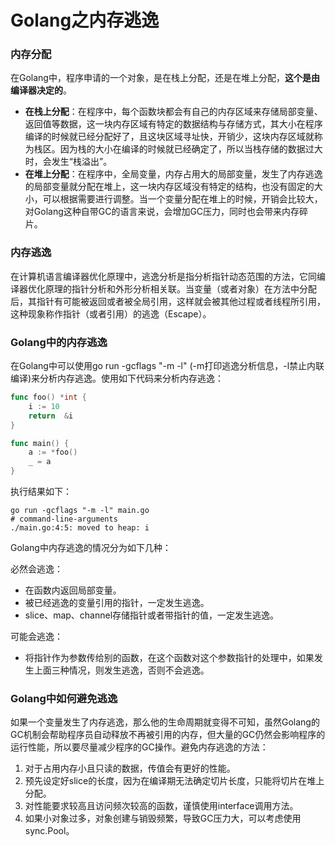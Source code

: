 # Golang之内存逃逸

### 内存分配

在Golang中，程序申请的一个对象，是在栈上分配，还是在堆上分配，**这个是由编译器决定的**。

- **在栈上分配**：在程序中，每个函数块都会有自己的内存区域来存储局部变量、返回值等数据，这一块内存区域有特定的数据结构与存储方式，其大小在程序编译的时候就已经分配好了，且这块区域寻址快，开销少，这块内存区域就称为栈区。因为栈的大小在编译的时候就已经确定了，所以当栈存储的数据过大时，会发生“栈溢出”。
- **在堆上分配**：在程序中，全局变量，内存占用大的局部变量，发生了内存逃逸的局部变量就分配在堆上，这一块内存区域没有特定的结构，也没有固定的大小，可以根据需要进行调整。当一个变量分配在堆上的时候，开销会比较大，对Golang这种自带GC的语言来说，会增加GC压力，同时也会带来内存碎片。

### 内存逃逸

在计算机语言编译器优化原理中，逃逸分析是指分析指针动态范围的方法，它同编译器优化原理的指针分析和外形分析相关联。当变量（或者对象）在方法中分配后，其指针有可能被返回或者被全局引用，这样就会被其他过程或者线程所引用，这种现象称作指针（或者引用）的逃逸（Escape）。

### Golang中的内存逃逸

在Golang中可以使用go run -gcflags "-m -l" (-m打印逃逸分析信息，-l禁止内联编译)来分析内存逃逸。使用如下代码来分析内存逃逸：

```go
func foo() *int {
    i := 10
    return  &i
}

func main() {
    a := *foo()
    _ = a
}
```

执行结果如下：

```shell
go run -gcflags "-m -l" main.go
# command-line-arguments
./main.go:4:5: moved to heap: i
```

Golang中内存逃逸的情况分为如下几种：

必然会逃逸：

- 在函数内返回局部变量。
- 被已经逃逸的变量引用的指针，一定发生逃逸。
- slice、map、channel存储指针或者带指针的值，一定发生逃逸。

可能会逃逸：

- 将指针作为参数传给别的函数，在这个函数对这个参数指针的处理中，如果发生上面三种情况，则发生逃逸，否则不会逃逸。

### Golang中如何避免逃逸

如果一个变量发生了内存逃逸，那么他的生命周期就变得不可知，虽然Golang的GC机制会帮助程序员自动释放不再被引用的内存，但大量的GC仍然会影响程序的运行性能，所以要尽量减少程序的GC操作。避免内存逃逸的方法：

1. 对于占用内存小且只读的数据，传值会有更好的性能。
2. 预先设定好slice的长度，因为在编译期无法确定切片长度，只能将切片在堆上分配。
3. 对性能要求较高且访问频次较高的函数，谨慎使用interface调用方法。
4. 如果小对象过多，对象创建与销毁频繁，导致GC压力大，可以考虑使用sync.Pool。









